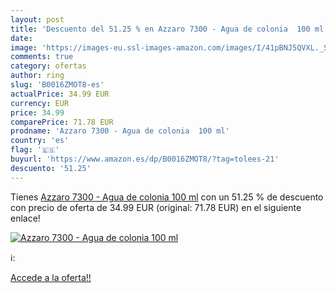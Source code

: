```yaml
---
layout: post
title: 'Descuento del 51.25 % en Azzaro 7300 - Agua de colonia  100 ml'
date: 
image: 'https://images-eu.ssl-images-amazon.com/images/I/41pBNJ5QVXL._SL200_.jpg'
comments: true
category: ofertas
author: ring
slug: 'B0016ZMOT8-es'
actualPrice: 34.99 EUR
currency: EUR
price: 34.99
comparePrice: 71.78 EUR
prodname: 'Azzaro 7300 - Agua de colonia  100 ml'
country: 'es'
flag: '🇪🇸'
buyurl: 'https://www.amazon.es/dp/B0016ZMOT8/?tag=tolees-21'
descuento: '51.25'
---
```


Tienes [Azzaro 7300 - Agua de colonia  100 ml](https://www.amazon.es/dp/B0016ZMOT8/?tag=tolees-21) con un 51.25 % de descuento con precio de oferta de 34.99 EUR (original: 71.78 EUR) en el siguiente enlace!

[![Azzaro 7300 - Agua de colonia  100 ml](https://images-eu.ssl-images-amazon.com/images/I/41pBNJ5QVXL._SL200_.jpg)](https://www.amazon.es/dp/B0016ZMOT8/?tag=tolees-21)

ℹ️:


[Accede a la oferta!!](https://www.amazon.es/dp/B0016ZMOT8/?tag=tolees-21)
